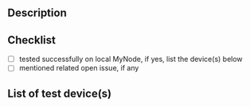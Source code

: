 <!--- Provide a general summary of your changes in the Title above -->

## Description

<!---
  Please describe your change(s) in detail.
  Why is this change required? What problem does it solve?
  If it fixes an open issue, please link to the issue here.
-->

## Checklist

* [ ] tested successfully on local MyNode, if yes, list the device(s) below
* [ ] mentioned related open issue, if any

## List of test device(s)

<!-- Raspi4, Rock64, VM -->
